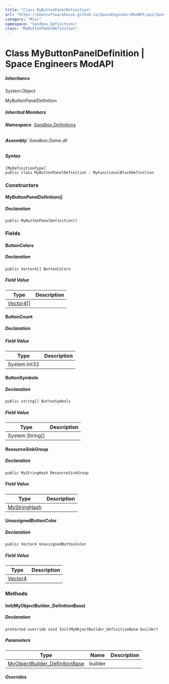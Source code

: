 ```yaml
---
title: "Class MyButtonPanelDefinition"
url: "https://keensoftwarehouse.github.io/SpaceEngineersModAPI/api/Sandbox.Definitions.MyButtonPanelDefinition.html"
category: "Misc"
namespace: "Sandbox.Definitions"
class: "MyButtonPanelDefinition"
---
```


# Class MyButtonPanelDefinition | Space Engineers ModAPI

##### Inheritance

System.Object

MyButtonPanelDefinition

##### Inherited Members

###### **Namespace**: [Sandbox.Definitions](https://keensoftwarehouse.github.io/SpaceEngineersModAPI/api/Sandbox.Definitions.html)

###### **Assembly**: Sandbox.Game.dll

##### Syntax

```
[MyDefinitionType]
public class MyButtonPanelDefinition : MyFunctionalBlockDefinition
```

### Constructors

#### MyButtonPanelDefinition()

##### Declaration

```
public MyButtonPanelDefinition()
```

### Fields

#### ButtonColors

##### Declaration

```
public Vector4[] ButtonColors
```

##### Field Value

| Type | Description |
| --- | --- |
| [Vector4](https://keensoftwarehouse.github.io/SpaceEngineersModAPI/api/VRageMath.Vector4.html)\[\] |     |

#### ButtonCount

##### Declaration

##### Field Value

| Type | Description |
| --- | --- |
| System.Int32 |     |

#### ButtonSymbols

##### Declaration

```
public string[] ButtonSymbols
```

##### Field Value

| Type | Description |
| --- | --- |
| System.String\[\] |     |

#### ResourceSinkGroup

##### Declaration

```
public MyStringHash ResourceSinkGroup
```

##### Field Value

| Type | Description |
| --- | --- |
| [MyStringHash](https://keensoftwarehouse.github.io/SpaceEngineersModAPI/api/VRage.Utils.MyStringHash.html) |     |

#### UnassignedButtonColor

##### Declaration

```
public Vector4 UnassignedButtonColor
```

##### Field Value

| Type | Description |
| --- | --- |
| [Vector4](https://keensoftwarehouse.github.io/SpaceEngineersModAPI/api/VRageMath.Vector4.html) |     |

### Methods

#### Init(MyObjectBuilder\_DefinitionBase)

##### Declaration

```
protected override void Init(MyObjectBuilder_DefinitionBase builder)
```

##### Parameters

| Type | Name | Description |
| --- | --- | --- |
| [MyObjectBuilder\_DefinitionBase](https://keensoftwarehouse.github.io/SpaceEngineersModAPI/api/VRage.Game.MyObjectBuilder_DefinitionBase.html) | builder |     |

##### Overrides